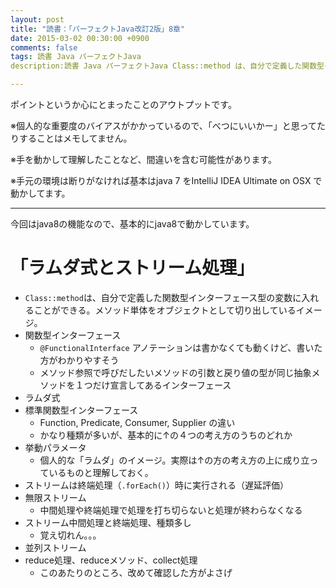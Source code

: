 ```yaml
---
layout: post
title: "読書：「パーフェクトJava改訂2版」8章"
date: 2015-03-02 00:30:00 +0900
comments: false
tags: 読書 Java パーフェクトJava
description:読書 Java パーフェクトJava Class::method は、自分で定義した関数型インターフェース型の変数に入れることができる。メソッド単体をオブジェクトとして切り出しているイメージ。 関数型インターフェース @FunctionalInterface アノテーションは書かなくても動くけど、書いた方がわかりやすそう

---
```


ポイントというか心にとまったことのアウトプットです。

※個人的な重要度のバイアスがかかっているので、「べつにいいかー」と思ってたりすることはメモしてません。

※手を動かして理解したことなど、間違いを含む可能性があります。

※手元の環境は断りがなければ基本はjava 7 をIntelliJ IDEA Ultimate on OSX で動かしてます。

---

今回はjava8の機能なので、基本的にjava8で動かしています。

# 「ラムダ式とストリーム処理」

<!--more-->


* `Class::method`は、自分で定義した関数型インターフェース型の変数に入れることができる。メソッド単体をオブジェクトとして切り出しているイメージ。
* 関数型インターフェース
    * `@FunctionalInterface` アノテーションは書かなくても動くけど、書いた方がわかりやすそう
    * メソッド参照で呼びだしたいメソッドの引数と戻り値の型が同じ抽象メソッドを１つだけ宣言してあるインターフェース
* ラムダ式
* 標準関数型インターフェース
    * Function, Predicate, Consumer, Supplier の違い
    * かなり種類が多いが、基本的に↑の４つの考え方のうちのどれか
* 挙動パラメータ
    * 個人的な「ラムダ」のイメージ。実際は↑の方の考え方の上に成り立っているものと理解しておく。
* ストリームは終端処理（`.forEach()`）時に実行される（遅延評価）
* 無限ストリーム
    * 中間処理や終端処理で処理を打ち切らないと処理が終わらなくなる
* ストリーム中間処理と終端処理、種類多し
    * 覚え切れん。。。
* 並列ストリーム
* reduce処理、reduceメソッド、collect処理
    * このあたりのところ、改めて確認した方がよさげ

